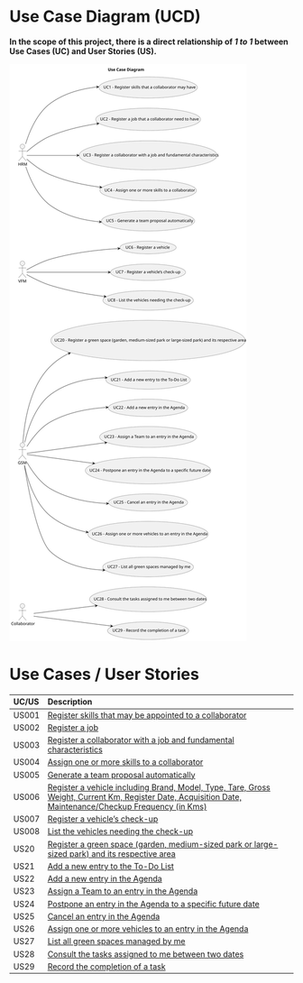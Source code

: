 # Use Case Diagram (UCD)

**In the scope of this project, there is a direct relationship of _1 to 1_ between Use Cases (UC) and User Stories (US).**

[//]: # ( However, be aware, this is a pedagogical simplification. On further projects and course units there may also exist _1 to N **and/or** N to 1_ relationships between UC and US.)

[//]: # (**Insert below the Use Case Diagram in a SVG format**)

![Use Case Diagram](svg/use-case-diagram.svg)

[//]: # (**For each UC/US, it must be provided evidences of applying main activities of the software development process &#40;requirements, analysis, design, tests and code&#41;. Gather those evidences on a separate file for each UC/US and set up a link as suggested below.**)

# Use Cases / User Stories

| UC/US | Description                                                                                                                                                                       |                   
|:------|:----------------------------------------------------------------------------------------------------------------------------------------------------------------------------------|
| US001 | [Register skills that may be appointed to a collaborator](../../us001/Readme.md)                                                                                                  |
| US002 | [Register a job](../../us002/Readme.md)                                                                                                                                           |
| US003 | [Register a collaborator with a job and fundamental characteristics](../../US003/Readme.md)                                                                                       | 
| US004 | [Assign one or more skills to a collaborator](../../US004/Readme.md)                                                                                                              |
| US005 | [Generate a team proposal automatically](../../us005/Readme.md)                                                                                                                   |
| US006 | [Register a vehicle including Brand, Model, Type, Tare, Gross Weight, Current Km, Register Date, Acquisition Date, Maintenance/Checkup Frequency (in Kms)](../../us006/Readme.md) |
| US007 | [Register a vehicle’s check-up](../../US007/Readme.md)                                                                                                                            |
| US008 | [List the vehicles needing the check-up](../../US008/Readme.md)                                                                                                                   |
| US20  | [Register a green space (garden, medium-sized park or large-sized park) and its respective area](../../us20/Readme.md)                                                            |
| US21  | [Add a new entry to the To-Do List](../../us21/Readme.md)                                                                                                                         |
| US22  | [Add a new entry in the Agenda](../../US022/Readme.md)                                                                                                                             | 
| US23  | [Assign a Team to an entry in the Agenda](../../US023/Readme.md)                                                                                                                   |
| US24  | [Postpone an entry in the Agenda to a specific future date](../../us24/Readme.md)                                                                                                 |
| US25  | [Cancel an entry in the Agenda](../../us25/Readme.md)                                                                                                                             |
| US26  | [Assign one or more vehicles to an entry in the Agenda](../../US026/Readme.md)                                                                                                     |
| US27  | [List all green spaces managed by me](../../US027/Readme.md)                                                                                                                       
| US28  | [Consult the tasks assigned to me between two dates](../../US028/Readme.md)                                                                                                        |
| US29  | [Record the completion of a task](../../US029/Readme.md)                                                                                                                          